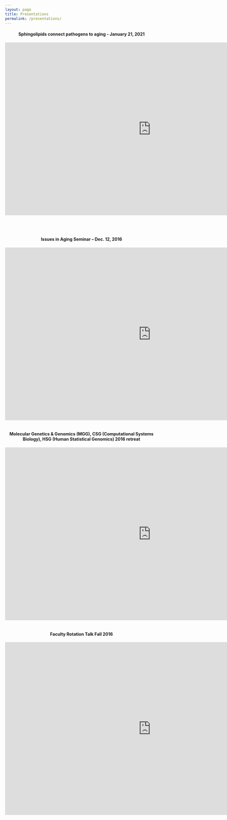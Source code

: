 ```yaml
---
layout: page
title: Presentations
permalink: /presentations/
---
```


<div style="text-align:center">


<h4> Sphingolipids connect pathogens to aging - January 21, 2021 </h4>

<iframe width="960" height="569"  src="https://www.youtube.com/embed/mLTRmociaGo?start=9803" title="YouTube video player" frameborder="0" allow="accelerometer; autoplay; clipboard-write; encrypted-media; gyroscope; picture-in-picture" allowfullscreen></iframe>
<br>
<br>
<br>
<br>

<h4> Issues in Aging Seminar – Dec. 12, 2016 </h4>
<iframe src="https://docs.google.com/presentation/d/1HnQvc_MNWtqysBNcUPNG0DZyYEqVp7wT3h_b6pK_haQ/embed?start=false&loop=false&delayms=3000" frameborder="0" width="960" height="569" allowfullscreen="true" mozallowfullscreen="true" webkitallowfullscreen="true"></iframe>
<br>
<br>


<h4> Molecular Genetics & Genomics (MGG), CSG (Computational Systems Biology), HSG (Human Statistical Genomics) 2016 retreat </h4>
<iframe src="https://docs.google.com/presentation/d/1OOExwCbcRjh_gl-ld-CDBuaBLAkf-CitGiNIQHmzlJ0/embed?start=false&loop=false&delayms=3000" frameborder="0" width="960" height="569" allowfullscreen="true" mozallowfullscreen="true" webkitallowfullscreen="true"></iframe>
<br>
<br>

<h4>Faculty Rotation Talk Fall 2016 </h4>
<iframe src="https://docs.google.com/presentation/d/1OLv5fZ6hUU_gSEL2HSb-2ChilVDplN7c9rKtwFL6LTc/embed?start=false&loop=false&delayms=3000" frameborder="0" width="960" height="569" allowfullscreen="true" mozallowfullscreen="true" webkitallowfullscreen="true"></iframe>
</div>


